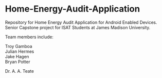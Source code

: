 # Home-Energy-Audit-Application
Repository for Home Energy Audit Application for Android Enabled Devices. Senior Capstone project for ISAT Students at James Madison University. 

Team members include:

Troy Gamboa   
Julian Hermes  
Jake Hagen  
Bryan Potter  

Dr. A. A. Teate  
